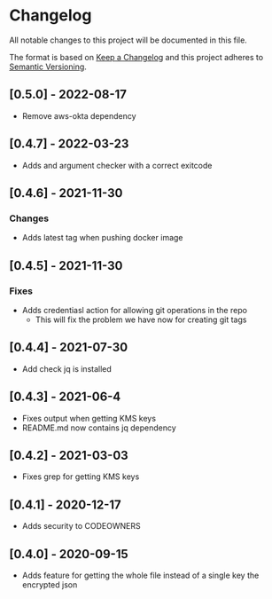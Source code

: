 # Changelog


All notable changes to this project will be documented in this file.

The format is based on [Keep a Changelog](http://keepachangelog.com/en/1.0.0/)
and this project adheres to [Semantic Versioning](http://semver.org/spec/v2.0.0.html).

## [0.5.0] - 2022-08-17
 - Remove aws-okta dependency

## [0.4.7] - 2022-03-23
 - Adds and argument checker with a correct exitcode

## [0.4.6] - 2021-11-30

### Changes 
 - Adds latest tag when pushing docker image 

## [0.4.5] - 2021-11-30

### Fixes
 - Adds credentiasl action for allowing git operations in the repo
   - This will fix the problem we have now for creating git tags 

## [0.4.4] - 2021-07-30
 - Add check jq is installed 

## [0.4.3] - 2021-06-4
 - Fixes output when getting KMS keys
 - README.md now contains jq dependency

## [0.4.2] - 2021-03-03
 - Fixes grep for getting KMS keys

## [0.4.1] - 2020-12-17
 - Adds security to CODEOWNERS

## [0.4.0] - 2020-09-15
 - Adds feature for getting the whole file instead of a single key the encrypted json
